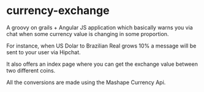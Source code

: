# currency-exchange
A groovy on grails + Angular JS application which basically warns you via chat when some currency value is changing in some proportion. 

For instance, when US Dolar to Brazilian Real grows 10% a message will be sent to your user via Hipchat.

It also offers an index page where you can get the exchange value between two different coins. 

All the conversions are made using the Mashape Currency Api.
